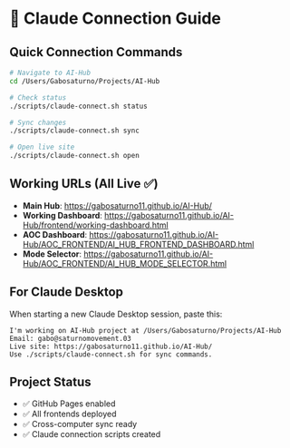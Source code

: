 # 🤖 Claude Connection Guide

## Quick Connection Commands

```bash
# Navigate to AI-Hub
cd /Users/Gabosaturno/Projects/AI-Hub

# Check status
./scripts/claude-connect.sh status

# Sync changes
./scripts/claude-connect.sh sync

# Open live site
./scripts/claude-connect.sh open
```

## Working URLs (All Live ✅)

- **Main Hub**: https://gabosaturno11.github.io/AI-Hub/
- **Working Dashboard**: https://gabosaturno11.github.io/AI-Hub/frontend/working-dashboard.html
- **AOC Dashboard**: https://gabosaturno11.github.io/AI-Hub/AOC_FRONTEND/AI_HUB_FRONTEND_DASHBOARD.html
- **Mode Selector**: https://gabosaturno11.github.io/AI-Hub/AOC_FRONTEND/AI_HUB_MODE_SELECTOR.html

## For Claude Desktop

When starting a new Claude Desktop session, paste this:

```
I'm working on AI-Hub project at /Users/Gabosaturno/Projects/AI-Hub
Email: gabo@saturnomovement.03
Live site: https://gabosaturno11.github.io/AI-Hub/
Use ./scripts/claude-connect.sh for sync commands.
```

## Project Status
- ✅ GitHub Pages enabled
- ✅ All frontends deployed
- ✅ Cross-computer sync ready
- ✅ Claude connection scripts created